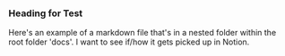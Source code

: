 ### Heading for Test
Here's an example of a markdown file that's in a nested folder within the root folder 'docs'. I want to see if/how it gets picked up in Notion.
